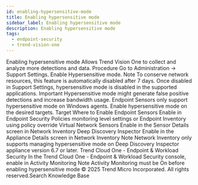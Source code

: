 ```yaml
---
id: enabling-hypersensitive-mode
title: Enabling hypersensitive mode
sidebar_label: Enabling hypersensitive mode
description: Enabling hypersensitive mode
tags:
  - endpoint-security
  - trend-vision-one
---
```


 Enabling hypersensitive mode Allows Trend Vision One to collect and analyze more detections and data. Procedure Go to Administration → Support Settings. Enable Hypersensitive mode. Note To conserve network resources, this feature is automatically disabled after 7 days. Once disabled in Support Settings, hypersensitive mode is disabled in the supported applications. Important Hypersensitive mode might generate false positive detections and increase bandwidth usage. Endpoint Sensors only support hypersensitive mode on Windows agents. Enable hypersensitive mode on the desired targets. Target Where to Enable Endpoint Sensors Enable in Endpoint Security Policies monitoring level settings or Endpoint Inventory using policy override Virtual Network Sensors Enable in the Sensor Details screen in Network Inventory Deep Discovery Inspector Enable in the Appliance Details screen in Network Inventory Note Network Inventory only supports managing hypersensitive mode on Deep Discovery Inspector appliance version 6.7 or later. Trend Cloud One - Endpoint & Workload Security In the Trend Cloud One - Endpoint & Workload Security console, enable in Activity Monitoring Note Activity Monitoring must be On before enabling hypersensitive mode © 2025 Trend Micro Incorporated. All rights reserved.Search Knowledge Base
